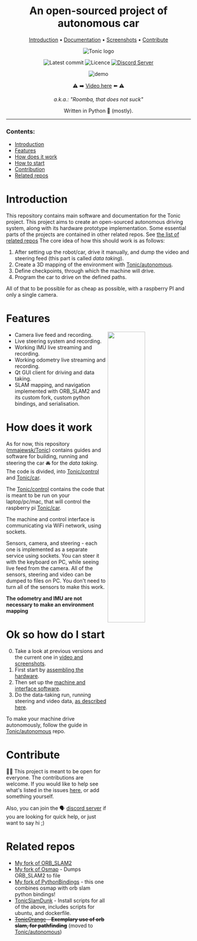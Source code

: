 <div align="center">
  
# An open-sourced project of autonomous car 
  
[Introduction](#introduction) • [Documentation](#ok-so-how-do-i-start) • [Screenshots] • [Contribute](#contribute) 
  
![Tonic logo](https://imgur.com/eh1QMvS.jpg)

![Latest commit](https://img.shields.io/github/last-commit/mmajewsk/tonic/master?style=flat-square)
![Licence](https://img.shields.io/github/license/mmajewsk/tonic)
[![Discord Server](https://img.shields.io/discord/739733971944079401?color=blue&label=Discord%20Chat&logo=discord&logoColor=white&style=flat-square)][Discord]

![demo](https://imgur.com/HAA9xJo.gif)

⚠️ ➡️ [Video here](https://www.youtube.com/watch?v=u7oDqWJhXR0) ⬅️ ⚠️

_a.k.a.: "Roomba, that does not suck"_

Written in Python 🐍 (mostly).


</div>

---

### Contents:

- [Introduction](#introduction)
- [Features](#features) 
- [How does it work](#how-does-it-work) 
- [How to start](#ok-so-how-do-i-start)
- [Contribution](#contribute)
- [Related repos](#related-repos)

# Introduction

This repository contains main software and documentation for the Tonic project. This project aims to create an open-sourced autonomous driving system, along with its hardware prototype implementation. Some essential parts of the projects are contained in other related repos. See [the list of related repos](#related-repos)
The core idea of how this should work is as follows:

1. After setting up the robot/car, drive it manually, and dump the video and steering feed (this part is called _data taking_).
2. Create a 3D mapping of the environment with [Tonic/autonomous].
3. Define checkpoints, through which the machine will drive.
4. Program the car to drive on the defined paths.

All of that to be possible for as cheap as possible, with a raspberry PI and only a single camera.

# Features

  <img src="https://imgur.com/oA3ERWN.gif" width="45%" height="45%" align="right" />

  - Camera live feed and recording.
  - Live steering system and recording.
  - Working IMU live streaming and recording.
  - Working odometry live streaming and recording.
  - Qt GUI client for driving and data taking.
  - SLAM mapping, and navigation implemented with ORB_SLAM2 and its custom fork, custom python bindings, and serialisation.

# How does it work

As for now, this repository ([mmajewsk/Tonic]) contains guides and software for building, running and steering the car 🚘 for the _data taking_.
The code is divided, into [Tonic/control] and [Tonic/car]. 

The [Tonic/control] contains the code that is meant to be run on your laptop/pc/mac, that will control the raspberry pi [Tonic/car].

The machine and control interface is communicating via WiFi network, using sockets. 

Sensors, camera, and steering - each one is implemented as a separate service using sockets.
You can steer it with the keyboard on PC, while seeing live feed from the camera.
All of the sensors, steering and video can be dumped to files on PC.
You don't need to turn all of the sensors to make this work.

**The odometry and IMU are not necessary to make an environment mapping**

# Ok so how do I start

0. Take a look at previous versions and the current one in [video and screenshots][Screenshots].
1. First start by [assembling the hardware](doc/hardware_guide.md).
2. Then set up the [machine and interface software](doc/running_software.md).
3. Do the data-taking run, running steering and video data, [as described here](doc/running_software.md##running-tonic).

To make your machine drive autonomously, follow the guide in [Tonic/autonomous] repo.
  

# Contribute

🧑‍🔧 This project is meant to be open for everyone. The contributions are welcome.
If you would like to help see what's listed in the issues [here](https://github.com/mmajewsk/Tonic/issues), or add something yourself.

Also, you can join the 🗣️ [discord server][discord] if you are looking for quick help, or just want to say hi ;) 


# Related repos
- [My fork of ORB_SLAM2](https://github.com/mmajewsk/ORB_SLAM2)
- [My fork of Osmap] - Dumps ORB_SLAM2 to file
- [My fork of PythonBindings] - this one combines osmap with orb slam python bindings!
- [TonicSlamDunk] - Install scripts for all of the above, includes scripts for ubuntu, and dockerfile.
- ~~[TonicOrange] - **Exemplary use of orb slam, for pathfinding**~~ (moved to [Tonic/autonomous])
  

[discord]: https://discord.gg/shmRajSkDz
[mmajewsk/Tonic]: https://github.com/mmajewsk/Tonic
[Tonic/control]: control
[Tonic/car]: car
[My fork of ORB_SLAM2]: https://github.com/mmajewsk/ORB_SLAM2
[My fork of Osmap]: https://github.com/mmajewsk/osmap 
[My fork of PythonBindings]: https://github.com/mmajewsk/ORB_SLAM2-PythonBindings 
[TonicSlamDunk]: https://github.com/mmajewsk/TonicSlamDunk 
[TonicOrange]: https://github.com/mmajewsk/TonicOrange 
[Screenshots]: doc/video_and_screenshots.md
[Tonic/autonomous]: autonomous
